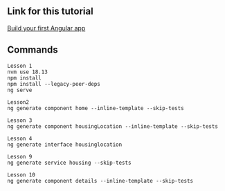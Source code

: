 ## Link for this tutorial
[Build your first Angular app](https://angular.io/tutorial/first-app)  

## Commands

```
Lesson 1
nvm use 18.13
npm install
npm install --legacy-peer-deps
ng serve

Lesson2
ng generate component home --inline-template --skip-tests

Lesson 3
ng generate component housingLocation --inline-template --skip-tests

Lesson 4
ng generate interface housinglocation

Lesson 9
ng generate service housing --skip-tests

Lesson 10
ng generate component details --inline-template --skip-tests
```